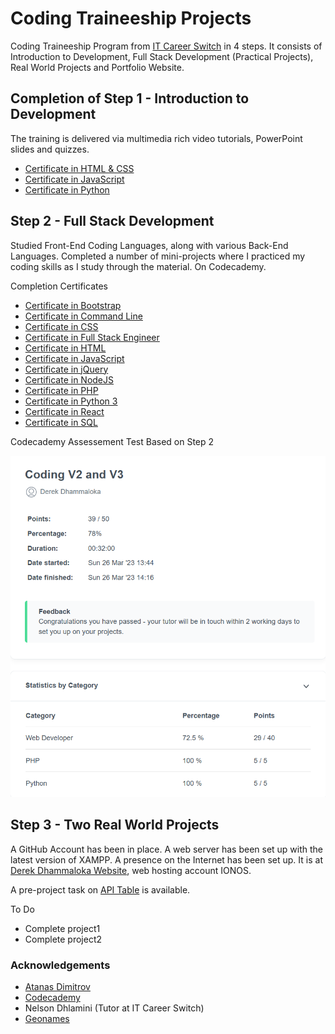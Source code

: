 # Coding Traineeship Projects

Coding Traineeship Program from [IT Career Switch](https://www.itcareerswitch.co.uk) in 4 steps.  It consists of Introduction to Development, Full Stack Development (Practical Projects), Real World Projects and Portfolio Website.

## Completion of Step 1 - Introduction to Development

The training is delivered via multimedia rich video tutorials, PowerPoint slides and quizzes.

- [Certificate in HTML & CSS](Completion-Certificates/html-and-css.pdf)
- [Certificate in JavaScript](Completion-Certificates/javascript.pdf)
- [Certificate in Python](Completion-Certificates/python.pdf)

## Step 2 - Full Stack Development 

Studied Front-End Coding Languages, along with various Back-End Languages.  Completed a number of mini-projects where I practiced my coding skills as I study through the material.  On Codecademy.

Completion Certificates

- [Certificate in Bootstrap](Completion-Certificates/bootstrap.pdf)
- [Certificate in Command Line](Completion-Certificates/commandline.pdf)
- [Certificate in CSS](Completion-Certificates/css.pdf)
- [Certificate in Full Stack Engineer](Completion-Certificates/full-stack-engineer.pdf)
- [Certificate in HTML](Completion-Certificates/html.pdf)
- [Certificate in JavaScript](Completion-Certificates/javascript-2.pdf)
- [Certificate in jQuery](Completion-Certificates/jQuery.pdf)
- [Certificate in NodeJS](Completion-Certificates/nodejs.pdf)
- [Certificate in PHP](Completion-Certificates/php.pdf)
- [Certificate in Python 3](Completion-Certificates/python-3.pdf)
- [Certificate in React](Completion-Certificates/react.pdf)
- [Certificate in SQL](Completion-Certificates/sql.pdf)

Codecademy Assessement Test Based on Step 2

![Completion of Step 2](Completion-Certificates/completion-step-2.png)

## Step 3 - Two Real World Projects

A GitHub Account has been in place.  A web server has been set up with the latest version of XAMPP.  A presence on the Internet has been set up.  It is at [Derek Dhammaloka Website](https://www.derekdhammaloka.co.uk), web hosting account IONOS.

A pre-project task on [API Table](https://www.derekdhammaloka.co.uk/task) is available.

To Do

- Complete project1
- Complete project2

### Acknowledgements

- [Atanas Dimitrov](https://github.com/atanas-dim)
- [Codecademy](https://www.codecademy.com)
- Nelson Dhlamini (Tutor at IT Career Switch)
- [Geonames](https://www.geonames.org)